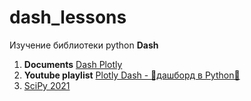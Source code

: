 # dash_lessons
Изучение библиотеки python **Dash**

1. **Documents** [Dash Plotly](https://dash.plotly.com/layout)
2. **Youtube playlist** [Plotly Dash - 🚀дашборд в Python🐍](https://www.youtube.com/watch?v=HExq59HlFb0&list=PLIAV3wuAPHZouwZlmvqmC-djRsaDKT8rC&index=1)
3. [SciPy 2021](https://github.com/nicolaskruchten/scipy2021/tree/main)
